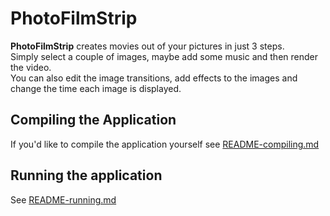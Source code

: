 # PhotoFilmStrip

**PhotoFilmStrip** creates movies out of your pictures in just 3 steps.  
Simply select a couple of images, maybe add some music and then render the video.  
You can also edit the image transitions, add effects to the images and change the
time each image is displayed.

## Compiling the Application

If you'd like to compile the application yourself see [README-compiling.md](README-compiling.md)

## Running the application

See [README-running.md](README-running.md)
